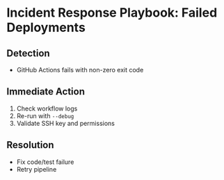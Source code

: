 # Incident Response Playbook: Failed Deployments

## Detection
- GitHub Actions fails with non-zero exit code

## Immediate Action
1. Check workflow logs
2. Re-run with `--debug`
3. Validate SSH key and permissions

## Resolution
- Fix code/test failure
- Retry pipeline
